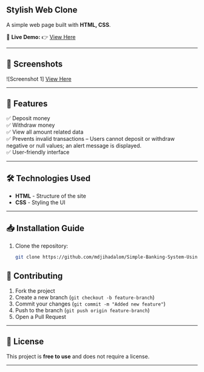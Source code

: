 ## Stylish Web Clone
A simple web page built with **HTML, CSS**.  

🔗 **Live Demo:** 👉 [View Here](https://mdjihadalom.github.io/Simple-Banking-System-Using-DOM/)

---

## 📸 Screenshots

![Screenshot 1] [View Here](https://mdjihadalom.github.io/Simple-Banking-System-Using-DOM/)

---

## 🚀 Features

✅ Deposit money  
✅ Withdraw money  
✅ View all amount related data  
✅ Prevents invalid transactions – Users cannot deposit or withdraw negative or null values; an alert message is displayed.    
✅ User-friendly interface    

---

## 🛠️ Technologies Used

- **HTML** - Structure of the site  
- **CSS** - Styling the UI   

---

## 📥 Installation Guide

1. Clone the repository:
   ```bash
   git clone https://github.com/mdjihadalom/Simple-Banking-System-Using-DOM.git
   

## 🤝 Contributing

1. Fork the project  
2. Create a new branch (`git checkout -b feature-branch`)  
3. Commit your changes (`git commit -m "Added new feature"`)  
4. Push to the branch (`git push origin feature-branch`)  
5. Open a Pull Request  

---

## 📜 License

This project is **free to use** and does not require a license.  

---
